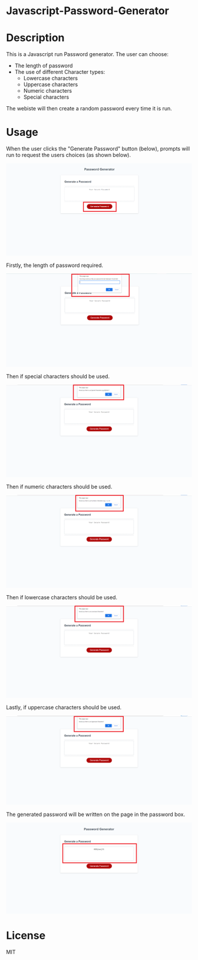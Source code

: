 # Javascript-Password-Generator

# Description

This is a Javascript run Password generator. The user can choose:
- The length of password
- The use of different Character types:
    - Lowercase characters
    - Uppercase characters
    - Numeric characters
    - Special characters 

The webiste will then create a random password every time it is run.


# Usage

When the user clicks the "Generate Password" button (below), prompts will run to request the users choices (as shown below).

<img src="./Images/mainpage.png">

Firstly, the length of password required.

<img src="./Images/lengthprompt.png">

Then if special characters should be used.

<img src="./Images/specialcharactersprompt.png">

Then if numeric characters should be used.

<img src="./Images/numericcharactersprompt.png">

Then if lowercase characters should be used.

<img src="./Images/lowercasecharactersprompt.png">

Lastly, if uppercase characters should be used.

<img src="./Images/uppercasecharactersprompt.png">

The generated password will be written on the page in the password box. 

<img src="./Images/passwordgenerated.png">

# License

MIT